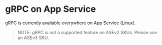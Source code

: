 # gRPC on App Service

gRPC is currently available everywhere on App Service (Linux).

>NOTE: gRPC is not a supported feature on ASEv2 SKUs.  Please use an ASEv3 SKU.
